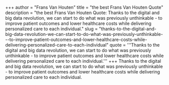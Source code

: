 +++
author = "Frans Van Houten"
title = "the best Frans Van Houten Quote"
description = "the best Frans Van Houten Quote: Thanks to the digital and big data revolution, we can start to do what was previously unthinkable - to improve patient outcomes and lower healthcare costs while delivering personalized care to each individual."
slug = "thanks-to-the-digital-and-big-data-revolution-we-can-start-to-do-what-was-previously-unthinkable---to-improve-patient-outcomes-and-lower-healthcare-costs-while-delivering-personalized-care-to-each-individual"
quote = '''Thanks to the digital and big data revolution, we can start to do what was previously unthinkable - to improve patient outcomes and lower healthcare costs while delivering personalized care to each individual.'''
+++
Thanks to the digital and big data revolution, we can start to do what was previously unthinkable - to improve patient outcomes and lower healthcare costs while delivering personalized care to each individual.
